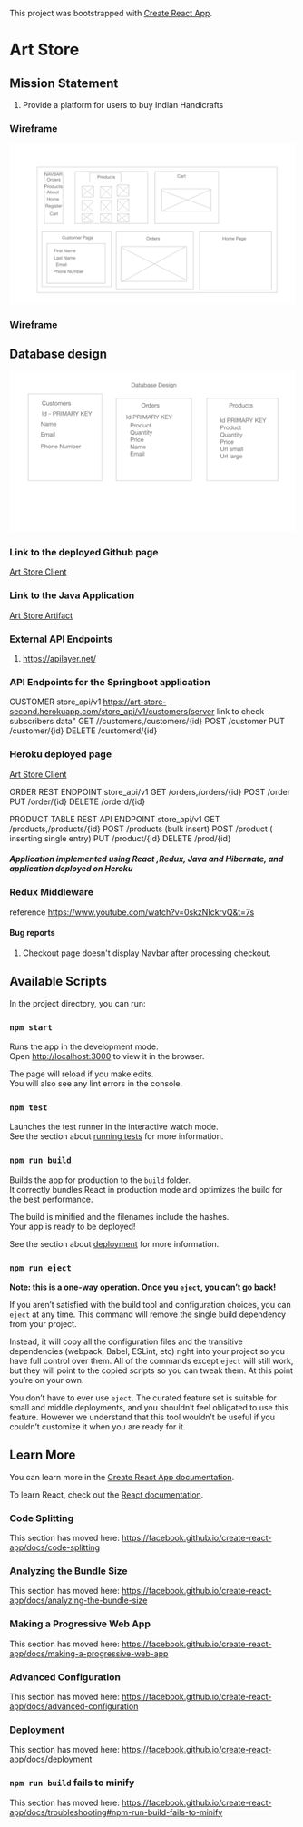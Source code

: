 This project was bootstrapped with [Create React App](https://github.com/facebook/create-react-app).
# Art Store
## Mission Statement
1.  Provide a platform for users to buy Indian Handicrafts
### Wireframe  
 ![wireframe](./wireframe.png)
 ### Wireframe
 ##  Database design  
 ![wireframe](./wireframe-2.png)


### Link to the deployed Github page
[Art Store Client](http://dev-Rayavaram.github.io/artStoreDev/)


### Link to the Java Application
[Art Store Artifact](https://art-store-second.herokuapp.com)

### External API Endpoints
1. https://apilayer.net/

### API Endpoints for the Springboot application

CUSTOMER
store_api/v1
https://art-store-second.herokuapp.com/store_api/v1/customers(server link to check subscribers data"
GET //customers,/customers/{id}
POST /customer
PUT /customer/{id}
DELETE /customerd/{id}

### Heroku deployed page
[Art Store Client](https://art-store-client-deploy.herokuapp.com/)

ORDER 
REST ENDPOINT
store_api/v1
GET /orders,/orders/{id}
POST /order
PUT /order/{id}
DELETE /orderd/{id}


PRODUCT TABLE
REST API ENDPOINT
store_api/v1
GET /products,/products/{id}
POST /products (bulk insert)
POST /product ( inserting single entry)
PUT /product/{id}
DELETE /prod/{id}

##### Application implemented using React ,Redux, Java and Hibernate, and application deployed on Heroku
### Redux Middleware
reference
https://www.youtube.com/watch?v=0skzNIckrvQ&t=7s

####    Bug reports
1.  Checkout page doesn't display Navbar after processing checkout.

## Available Scripts

In the project directory, you can run:

### `npm start`

Runs the app in the development mode.<br />
Open [http://localhost:3000](http://localhost:3000) to view it in the browser.

The page will reload if you make edits.<br />
You will also see any lint errors in the console.

### `npm test`

Launches the test runner in the interactive watch mode.<br />
See the section about [running tests](https://facebook.github.io/create-react-app/docs/running-tests) for more information.

### `npm run build`

Builds the app for production to the `build` folder.<br />
It correctly bundles React in production mode and optimizes the build for the best performance.

The build is minified and the filenames include the hashes.<br />
Your app is ready to be deployed!

See the section about [deployment](https://facebook.github.io/create-react-app/docs/deployment) for more information.

### `npm run eject`

**Note: this is a one-way operation. Once you `eject`, you can’t go back!**

If you aren’t satisfied with the build tool and configuration choices, you can `eject` at any time. This command will remove the single build dependency from your project.

Instead, it will copy all the configuration files and the transitive dependencies (webpack, Babel, ESLint, etc) right into your project so you have full control over them. All of the commands except `eject` will still work, but they will point to the copied scripts so you can tweak them. At this point you’re on your own.

You don’t have to ever use `eject`. The curated feature set is suitable for small and middle deployments, and you shouldn’t feel obligated to use this feature. However we understand that this tool wouldn’t be useful if you couldn’t customize it when you are ready for it.

## Learn More

You can learn more in the [Create React App documentation](https://facebook.github.io/create-react-app/docs/getting-started).

To learn React, check out the [React documentation](https://reactjs.org/).

### Code Splitting

This section has moved here: https://facebook.github.io/create-react-app/docs/code-splitting

### Analyzing the Bundle Size

This section has moved here: https://facebook.github.io/create-react-app/docs/analyzing-the-bundle-size

### Making a Progressive Web App

This section has moved here: https://facebook.github.io/create-react-app/docs/making-a-progressive-web-app

### Advanced Configuration

This section has moved here: https://facebook.github.io/create-react-app/docs/advanced-configuration

### Deployment

This section has moved here: https://facebook.github.io/create-react-app/docs/deployment

### `npm run build` fails to minify

This section has moved here: https://facebook.github.io/create-react-app/docs/troubleshooting#npm-run-build-fails-to-minify
